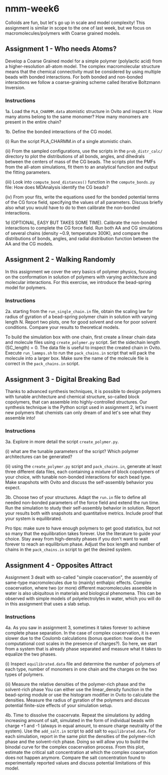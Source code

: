 # nmm-week6

Colloids are fun, but let's go up in scale and model complexity! This assignment is similar in scope to the one of last week, but we focus on macromolecules/polymers with Coarse grained models.

## Assignment 1 - Who needs Atoms?

Develop a Coarse Grained model for a simple polymer (polylactic acid) from a higher-resolution all-atom model. The complex macromolecular structure means that the chemical connectivity must be considered by using multiple beads with bonded interactions. For both bonded and non-bonded interactions we follow a coarse-graining scheme called Iterative Boltzmann Inversion.

### Instructions

1a. Load the `PLA_CHARMM.data` atomistic structure in Ovito and inspect it. How many atoms belong to the same monomer? How many monomers are present in the entire chain?

1b. Define the bonded interactions of the CG model.

(i) Run the script PLA_CHARMM.in of a single atomistic chain.

(ii) From the sampled configurations, use the scripts in the `prob_distr_calc/` directory to plot the distributions of all bonds, angles, and dihedrals between the centers of mass of the CG beads. The scripts plot the PMFs from the all-atom simulations, fit them to an analytical function and output the fitting parameters.

(iii) Look into `compute_bond_distances()` function in the `compute_bonds.py` file: How does MDAnalysis identify the CG beads?

(iv) From your fits, write the equations used for the bonded potential terms of the CG force field, specifying the values of all parameters. Discuss briefly also what you would have to do to then calibrate the non-bonded interactions.

1d (OPTIONAL, EASY BUT TAKES SOME TIME). Calibrate the non-bonded interactions to complete the CG force field. Run both AA and CG simulations of several chains (density ~0.9, temperature 300K), and compare the distributions of bonds, angles, and radial distribution function between the AA and the CG models.

## Assignment 2 - Walking Randomly

In this assignment we cover the very basics of polymer physics, focusing on the conformation in solution of polymers with varying architecture and molecular interactions. For this exercise, we introduce the bead-spring model for polymers.

### Instructions

2a. starting from the `run_single_chain.in` file, obtain the scaling law for radius of gyration of a bead-spring polymer chain in solution with varying length N. Report two plots, one for good solvent and one for poor solvent conditions. Compare your results to theoretical models.

To build the simulation box with one chain, first create a linear chain data and molecule files using `create_polymer.py` script. Set the sidechain length (SC_length) = 0. The data file is useful to inspect the created chain in Ovito. Execute `run_lammps.sh` to run the `pack_chains.in` script that will pack the molecule into a larger box. Make sure the name of the molecule file is correct in the `pack_chains.in` script.

## Assignment 3 - Digital Breaking Bad

Thanks to advanced synthesis techniques, it is possible to design polymers with tunable architecture and chemical structure, so-called block copolymers, that can assemble into highly-controlled structures. Our synthesis technique is the Python script used in assignment 2, let's invent new polymers that chemists can only dream of and let's see what they assemble into!

### Instructions

3a. Explore in more detail the script `create_polymer.py`.

(i) what are the tunable parameters of the script? Which polymer architectures can be generated?

(ii) using the `create_polymer.py` script and `pack_chains.in`, generate at least three different data files, each containing a mixture of block copolymers of your choice, with tunable non-bonded interactions for each bead type. Make snapshots with Ovito and discuss the self-assembly behavior you expect.

3b. Choose two of your structures. Adapt the `run.in` file to define all needed non-bonded parameters of the force field and extend the run time. Run the simulation to study their self-assembly behavior in solution. Report your results both with snapshots and quantitative metrics. Include proof that your system is equilibrated.

Pro tips: make sure to have enough polymers to get good statistics, but not so many that the equilibration takes forever. Use the literature to guide your choice. Stay away from high-density phases if you don't want to wait forever to reach an equilibrium phase. Adjust the box length and number of chains in the `pack_chains.in` script to get the desired system.


## Assignment 4 - Opposites Attract

Assignment 3 dealt with so-called "simple coacervation", the assembly of same-type macromolecules due to (mainly) enthalpic effects. Complex coacervation, where two (or more) different macromolecules assemble in water is also ubiquitous in materials and biological phenomena. This can be observed with simple models of polyelectrolytes in water, which you will do in this assignment that uses a slab setup.

### Instructions

4a. As you saw in assignment 3, sometimes it takes forever to achieve complete phase separation. In the case of complex
coacervation, it is even slower due to the Coulomb calculations (bonus question: how does the computational cost scales
in the presence of charges?). So here, we start from a system that is already phase separated and measure what it takes
to equalize the two phases.

(i) Inspect `equilibrated.data` file and determine the number of polymers of each type, number of monomers in one chain and the charges on the two types of polymers.

(ii) Measure the relative densities of the polymer-rich phase and the solvent-rich phase You can either use the linear_density function in the bead-spring module or use the histogram modifier in Ovito to calculate the densities. Measure the radius of gyration of the polymers and discuss potential finite-size effects of your simulation setup.

4b. Time to dissolve the coacervate. Repeat the simulations by adding increasing amount of salt, simulated in the form of individual beads with charge +1 and -1 (always in equal amount, to ensure charge neutrality of the system). Use the `add_salt.in` script to add salt to `equilibrated.data`. For each simulation, report in the same plot the densities of the polymer-rich phase and the solvent-rich phase. Doing so will allow you to build the binodal curve for the complex coacervation process. From this plot, estimate the critical salt concentration at which the complex coacervation does not happen anymore. Compare the salt concentration found to experimentally reported values and discuss potential limitations of this model.
